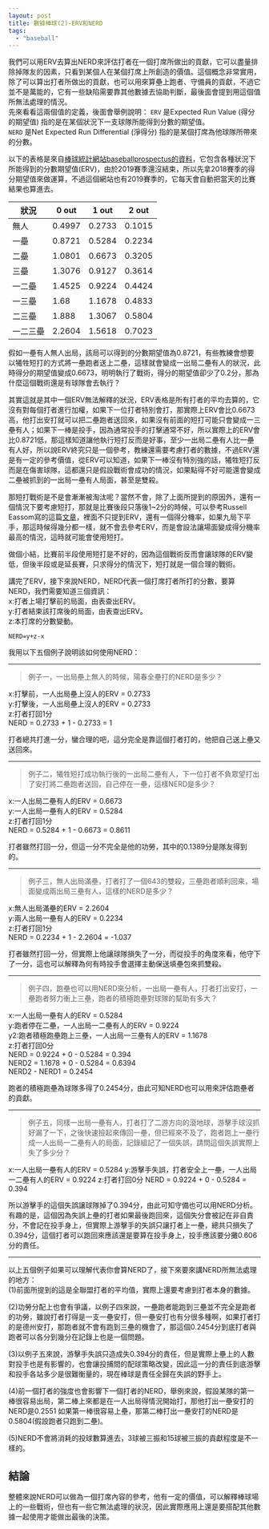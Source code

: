 ```yaml
---
layout: post
title: 數據棒球(2)-ERV和NERD
tags: 
  - "baseball"
---
```

我們可以用ERV去算出NERD來評估打者在一個打席所做出的貢獻，它可以盡量排除掉隊友的因素，只看到某個人在某個打席上所創造的價值。這個概念非常實用，除了可以算出打者所做出的貢獻，也可以用來算壘上跑者、守備員的貢獻，不過它並不是萬能的，它有一些缺陷需要靠其他數據去協助判斷，最後面會提到用這個值所無法處理的情況。   
先來看看這兩個值的定義，後面會舉例說明：
`ERV` 是Expected Run Value (得分的期望值) 指的是在某個狀況下一支球隊所能得到分數的期望值。  
`NERD`  是Net Expected Run Differential (淨得分) 指的是某個打席為他球隊所帶來的分數。  

以下的表格是來自[棒球統計網站baseballprospectus的資料](https://legacy.baseballprospectus.com/sortable/index.php?cid=2556148)，它包含各種狀況下所能得到的分數期望值(ERV)，由於2019賽季還沒結束，所以先拿2018賽季的得分期望值來做運算，不過這個網站也有2019賽季的，它每天會自動把當天的比賽結果也算進去。

|    狀況   |   0 out  |  1 out   |   2 out  | 
| -------- | -------- | -------- | -------- |
| 無人      | 0.4997   | 0.2733   | 0.1015   |
| 一壘      | 0.8721   | 0.5284   | 0.2234   |
| 二壘      | 1.0801   | 0.6673   | 0.3205   |
| 三壘      | 1.3076   | 0.9127   | 0.3614   |
| 一二壘    | 1.4525   | 0.9224   | 0.4424   |
| 一三壘    | 1.68     | 1.1678   | 0.4833   |
| 二三壘    | 1.888    | 1.3067   | 0.5804   |
| 一二三壘   | 2.2604   | 1.5618   | 0.7023   |  


假如一壘有人無人出局，該局可以得到的分數期望值為0.8721，有些教練會想要以犧牲短打的方式將一壘跑者送上二壘，這樣就會變成一出局二壘有人的狀況，此時得分的期望值變成0.6673，明明執行了戰術，得分的期望值卻少了0.2分，那為什麼這個戰術還是有球隊會去執行？  

其實這就是其中一個ERV無法解釋的狀況，ERV表格是所有打者的平均去算的，它沒有對每個打者進行加權，如果下一位打者特別會打，那實際上ERV會比0.6673高，他打出安打就可以把二壘跑者送回來，如果沒有前面的短打可能只會變成一三壘有人；如果下一棒是投手，因為通常投手的打擊通常不好，所以實際上的ERV會比0.8721低，那這樣知道讓他執行短打反而是好事，至少一出局二壘有人比一壘有人好，所以說ERV終究只是一個參考，教練還需要考慮打者的數據，不過ERV還是有一定的參考價值，從ERV可以知道，如果下一棒沒有特別強的話，犧牲短打反而是在傷害球隊，這都還只是假設戰術會成功的情況，如果點得不好可能還會變成二壘被抓到的一出局一壘有人局面，甚至是雙殺。  

那短打戰術是不是會漸漸被淘汰呢？當然不會，除了上面所提到的原因外，還有一個情況下要考慮短打，那就是比賽後段只落後1~2分的時候，可以參考Russell Eassom寫的這篇[文章](http://batflipsandnerds.com/2018/10/06/analytics-and-its-effects-on-the-mlb-the-bunt/)，裡面不只提到ERV，還有一個得分機率，如果九局下平手，那這時候得幾分都一樣，就不會去參考ERV，而是會設法讓場面變成得分機率最高的情況，這時就可能會使用短打。  

做個小結，比賽前半段使用短打是不好的，因為這個戰術反而會讓球隊的ERV變低，但後半段或是延長賽，只求得分的情況下，短打就是一個合理的戰術。  

講完了ERV，接下來說NERD，NERD代表一個打席打者所打的分數，要算NERD，我們需要知道三個資訊：  
x:打者上場打擊前的局面，由表查出ERV。  
y:打者結束該打席後的局面，由表查出ERV。  
z:本打席的分數變動。  

`NERD=y+z-x`

我用以下五個例子說明該如何使用NERD：  

---
> 例子一，一出局壘上無人的時候，陽春全壘打的NERD是多少？  

x:打擊前，一人出局壘上沒人的ERV = 0.2733  
y:打擊後，一人出局壘上沒人的ERV = 0.2733  
z:打者打回1分  
NERD = 0.2733 + 1 - 0.2733 = 1  

打者總共打進一分，蠻合理的吧，這分完全是靠這個打者打的，他把自己送上壘又送回來。  

---
> 例子二，犧牲短打成功執行後的一出局二壘有人，下一位打者不負眾望打出了安打將二壘跑者送回，自己停在一壘，這樣NERD是多少？

x:一人出局二壘有人的ERV = 0.6673  
y:一人出局一壘有人的ERV = 0.5284  
z:打者打回1分  
NERD = 0.5284 + 1 - 0.6673 = 0.8611  

打者雖然打回一分，但這一分不完全是他的功勞，其中的0.1389分是隊友得到的。  

---
> 例子三，無人出局滿壘，打者打了一個643的雙殺，三壘跑者順利回來，場面變成兩出局三壘有人，這樣的NERD是多少？
> 
x:無人出局滿壘的ERV = 2.2604  
y:兩人出局一壘有人的ERV = 0.2234  
z:打者打回1分  
NERD = 0.2234 + 1 - 2.2604 = -1.037  

打者雖然打回一分，但實際上他讓球隊損失了一分，而從投手的角度來看，他守下了一分，這也可以解釋為何有時投手會選擇主動保送填壘包來抓雙殺。  

---
> 例子四，跑壘也可以用NERD來分析，一出局一壘有人，打者打出安打，一壘跑者努力衝上三壘，跑者的積極跑壘對球隊的幫助有多大？  

x:一人出局一壘有人的ERV = 0.5284  
y:跑者停在二壘，一人出局一二壘有人的ERV = 0.9224  
y2:跑者積極跑壘跑上三壘，一人出局一三壘有人的ERV = 1.1678  
z:打者打回0分  
NERD = 0.9224 + 0 - 0.5284 = 0.394  
NERD2 = 1.1678 + 0 - 0.5284 = 0.6394  
NERD2 - NERD1 = 0.2454  

跑者的積極跑壘為球隊多得了0.2454分，由此可知NERD也可以用來評估跑壘者的貢獻。  

---
> 例子五，同樣一出局一壘有人，打者打了二游方向的滾地球，游擊手球沒抓好漏了一下，之後快速撿起來傳回一壘，但已經來不及了，跑者跑上一壘行成一人出局一二壘有人的局面，記錄組記了一個失誤，請問這個失誤實際上失了多少分？

x:一人出局一壘有人的ERV = 0.5284
y:游擊手失誤，打者安全上一壘，一人出局一二壘有人的ERV = 0.9224
z:打者打回0分
NERD = 0.9224 + 0 - 0.5284 = 0.394

所以游擊手的這個失誤讓球隊掉了0.394分，由此可知守備也可以用NERD分析。有趣的是，這個因為失誤上壘的打者如果最後跑回來，這個失分會被記在非自責分，不會記在投手身上，但實際上游擊手的失誤只讓打者上一壘，總共只損失了0.394分，這個打者可以跑回來應該還是要算在投手身上，投手應該要分攤0.606分的責任。

---

以上五個例子如果可以理解代表你會算NERD了，接下來要來講NERD所無法處理的地方：  
(1)前面所提到的這是全聯盟打者的平均值，實際上還要考慮到打者本身的數據。  

(2)功勞分配上也會有爭議，以例子四來說，一壘跑者能跑到三壘並不完全是跑者的功勞，雖說打者打得是一支一壘安打，但一壘安打也有分很多種啊，如果打者打的是德州安打，那跑者就不會有跑到三壘的機會了，那這個0.2454分到底打者與跑者可以各分到幾分在記錄上也是一個問題。  

(3)以例子五來說，游擊手失誤只造成失0.394分的責任，但是實際上壘上的人數對投手也是有影響的，也會讓投捕間的配球策略改變，因此這一分的責任到底游擊和投手各站多少是很難衡量的，現在棒球是責任全歸在失誤的野手上。  

(4)前一個打者的強度也會影響下一個打者的NERD，舉例來說，假設某隊的第一棒很容易出局，第二棒上來都是在一人出局得情況開始打，那他打出一壘安打的NERD是0.2551
如果第一棒很容易上壘，那第二棒打出一壘安打的NERD是0.5804(假設跑者只跑到二壘)。  

(5)NERD不會將消耗的投球數算進去，3球被三振和15球被三振的貢獻程度是不一樣的。  

## 結論

整體來說NERD可以做為一個打席內容的參考，他有一定的價值，可以解釋棒球場上的一些戰術，但也有一些它無法處理的狀況，因此實際應用上還是要搭配其他數據一起使用才能做出最後的決策。




    